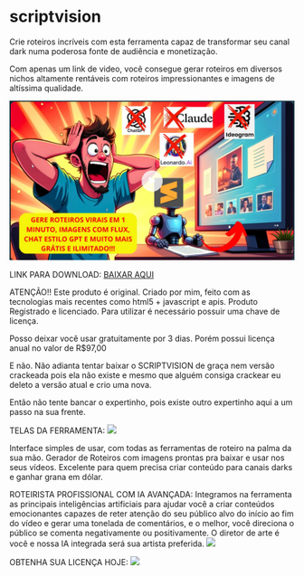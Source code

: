 # scriptvision
Crie roteiros incríveis com esta ferramenta capaz de transformar seu canal dark numa poderosa fonte de audiência e monetização. 

Com apenas um link de video, você consegue gerar roteiros em diversos nichos altamente rentáveis com roteiros impressionantes e imagens de altíssima qualidade. 

<img src="https://raw.githubusercontent.com/rodrigobg/scriptvision/refs/heads/main/splash.png" />

LINK PARA DOWNLOAD:
<a href="https://drive.google.com/file/d/1L_YO7tK3nqhJCuBEv1xq3B0c2fuUHNik/view?usp=drive_link">BAIXAR AQUI</a>

ATENÇÃO!!
Este produto é original. Criado por mim, feito com as tecnologias mais recentes como html5 + javascript e apis. 
Produto Registrado e licenciado. 
Para utilizar é necessário possuir uma chave de licença. 

Posso deixar você usar gratuitamente por 3 dias. 
Porém possui licença anual no valor de R$97,00

E não. Não adianta tentar baixar o SCRIPTVISION de graça nem versão crackeada 
pois ela não existe e mesmo que alguém consiga crackear eu deleto a versão atual e crio uma nova.

Então não tente bancar o expertinho, pois existe outro expertinho aqui a um passo na sua frente. 

TELAS DA FERRAMENTA:
<img src="https://img001.prntscr.com/file/img001/yyuyHp5ASlWs52gEAhh2pg.png" />

Interface simples de usar, com todas as ferramentas de roteiro na palma da sua mão. Gerador de Roteiros com imagens prontas pra baixar e usar nos seus vídeos.
Excelente para quem precisa criar conteúdo para canais darks e ganhar grana em dólar. 

ROTEIRISTA PROFISSIONAL COM IA AVANÇADA:
Integramos na ferramenta as principais inteligências artificiais para ajudar você a criar conteúdos emocionantes capazes de reter atenção do seu 
público alvo do início ao fim do vídeo e gerar uma tonelada de comentários, e o melhor, você direciona o público se comenta negativamente ou positivamente.
O diretor de arte é você e nossa IA integrada será sua artista preferida. 
<img src="https://img001.prntscr.com/file/img001/cCGVAsw1THicFmirnXiAVw.png" />

OBTENHA SUA LICENÇA HOJE: 
<img src="https://img001.prntscr.com/file/img001/L9G81zbeQkObkqFP6DNnlA.png" />

